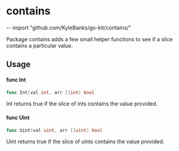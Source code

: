 # contains
--
    import "github.com/KyleBanks/go-kit/contains/"

Package contains adds a few small helper functions to see if a slice contains a
particular value.

## Usage

#### func  Int

```go
func Int(val int, arr []int) bool
```
Int returns true if the slice of ints contains the value provided.

#### func  Uint

```go
func Uint(val uint, arr []uint) bool
```
Uint returns true if the slice of uints contains the value provided.
